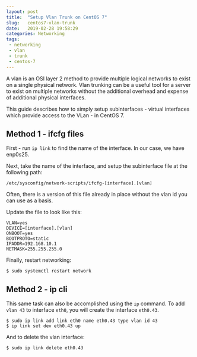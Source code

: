 ```yaml
---
layout: post
title:  "Setup Vlan Trunk on CentOS 7"
slug:   centos7-vlan-trunk
date:   2019-02-28 19:58:29
categories: Networking
tags: 
 - networking
 - vlan
 - trunk
 - centos-7
---
```


A vlan is an OSI layer 2 method to provide multiple logical networks to exist on a 
single physical network. Vlan trunking can be a useful tool for a server to exist on 
multiple networks without the additional overhead and expense of additional physical 
interfaces.

This guide describes how to simply setup subinterfaces - virtual interfaces which provide 
access to the VLan - in CentOS 7.

## Method 1 - ifcfg files

First - run `ip link` to find the name of the interface. In our case, we have enp0s25.

Next, take the name of the interface, and setup the subinterface file at the
following path: 

```
/etc/sysconfig/network-scripts/ifcfg-[interface].[vlan]
```

Often, there is a version of this file already in place without the vlan id you can use 
as a basis.

Update the file to look like this:

```
VLAN=yes
DEVICE=[interface].[vlan]
ONBOOT=yes
BOOTPROTO=static
IPADDR=192.168.10.1
NETMASK=255.255.255.0
```

Finally, restart networking:


```
$ sudo systemctl restart network
```

## Method 2 - ip cli

This same task can also be accomplished using the `ip` command. To add `vlan 43` to 
interface `eth0`, you will create the interface `eth0.43`.

```
$ sudo ip link add link eth0 name eth0.43 type vlan id 43
$ ip link set dev eth0.43 up
```

And to delete the vlan interface:

```
$ sudo ip link delete eth0.43
```
